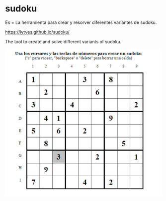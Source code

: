 # sudoku
Es = La herramienta para crear y resorver diferentes variantes de sudoku.

https://lytves.github.io/sudoku/

The tool to create and solve different variants of sudoku.

![alt tag](https://github.com/lytves/sudoku/blob/master/sudoku.jpg)
